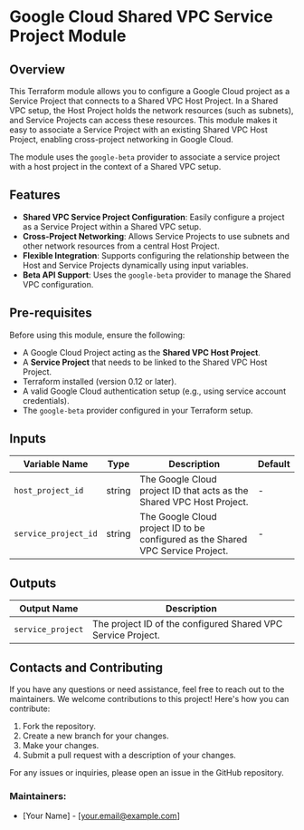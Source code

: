 # Google Cloud Shared VPC Service Project Module

## Overview

This Terraform module allows you to configure a Google Cloud project as a Service Project that connects to a Shared VPC Host Project. In a Shared VPC setup, the Host Project holds the network resources (such as subnets), and Service Projects can access these resources. This module makes it easy to associate a Service Project with an existing Shared VPC Host Project, enabling cross-project networking in Google Cloud.

The module uses the `google-beta` provider to associate a service project with a host project in the context of a Shared VPC setup.

## Features

- **Shared VPC Service Project Configuration**: Easily configure a project as a Service Project within a Shared VPC setup.
- **Cross-Project Networking**: Allows Service Projects to use subnets and other network resources from a central Host Project.
- **Flexible Integration**: Supports configuring the relationship between the Host and Service Projects dynamically using input variables.
- **Beta API Support**: Uses the `google-beta` provider to manage the Shared VPC configuration.

## Pre-requisites

Before using this module, ensure the following:

- A Google Cloud Project acting as the **Shared VPC Host Project**.
- A **Service Project** that needs to be linked to the Shared VPC Host Project.
- Terraform installed (version 0.12 or later).
- A valid Google Cloud authentication setup (e.g., using service account credentials).
- The `google-beta` provider configured in your Terraform setup.

## Inputs

| Variable Name          | Type   | Description                                                                      | Default |
|------------------------|--------|----------------------------------------------------------------------------------|---------|
| `host_project_id`      | string | The Google Cloud project ID that acts as the Shared VPC Host Project.            | -       |
| `service_project_id`   | string | The Google Cloud project ID to be configured as the Shared VPC Service Project.  | -       |

## Outputs

| Output Name           | Description                                                  |
|-----------------------|--------------------------------------------------------------|
| `service_project`     | The project ID of the configured Shared VPC Service Project. |

## Contacts and Contributing

If you have any questions or need assistance, feel free to reach out to the maintainers. We welcome contributions to this project! Here's how you can contribute:

1. Fork the repository.
2. Create a new branch for your changes.
3. Make your changes.
4. Submit a pull request with a description of your changes.

For any issues or inquiries, please open an issue in the GitHub repository.

### Maintainers:

- [Your Name] - [your.email@example.com]


